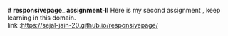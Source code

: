 <b># responsivepage_ assignment-II</B>
Here is my second assignment , keep learning in this domain.<br>
link :https://sejal-jain-20.github.io/responsivepage/
